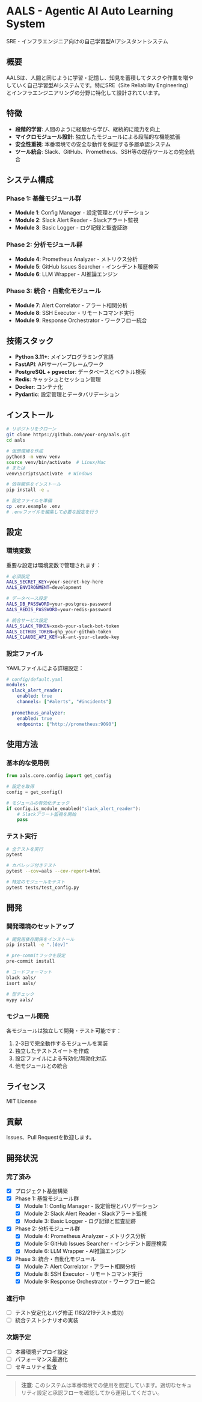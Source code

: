 # AALS - Agentic AI Auto Learning System

SRE・インフラエンジニア向けの自己学習型AIアシスタントシステム

## 概要

AALSは、人間と同じように学習・記憶し、知見を蓄積してタスクや作業を増やしていく自己学習型AIシステムです。特にSRE（Site Reliability Engineering）とインフラエンジニアリングの分野に特化して設計されています。

## 特徴

- **段階的学習**: 人間のように経験から学び、継続的に能力を向上
- **マイクロモジュール設計**: 独立したモジュールによる段階的な機能拡張
- **安全性重視**: 本番環境での安全な動作を保証する多層承認システム
- **ツール統合**: Slack、GitHub、Prometheus、SSH等の既存ツールとの完全統合

## システム構成

### Phase 1: 基盤モジュール群
- **Module 1**: Config Manager - 設定管理とバリデーション
- **Module 2**: Slack Alert Reader - Slackアラート監視
- **Module 3**: Basic Logger - ログ記録と監査証跡

### Phase 2: 分析モジュール群
- **Module 4**: Prometheus Analyzer - メトリクス分析
- **Module 5**: GitHub Issues Searcher - インシデント履歴検索
- **Module 6**: LLM Wrapper - AI推論エンジン

### Phase 3: 統合・自動化モジュール
- **Module 7**: Alert Correlator - アラート相関分析
- **Module 8**: SSH Executor - リモートコマンド実行
- **Module 9**: Response Orchestrator - ワークフロー統合

## 技術スタック

- **Python 3.11+**: メインプログラミング言語
- **FastAPI**: APIサーバーフレームワーク
- **PostgreSQL + pgvector**: データベースとベクトル検索
- **Redis**: キャッシュとセッション管理
- **Docker**: コンテナ化
- **Pydantic**: 設定管理とデータバリデーション

## インストール

```bash
# リポジトリをクローン
git clone https://github.com/your-org/aals.git
cd aals

# 仮想環境を作成
python3 -m venv venv
source venv/bin/activate  # Linux/Mac
# または
venv\Scripts\activate  # Windows

# 依存関係をインストール
pip install -e .

# 設定ファイルを準備
cp .env.example .env
# .envファイルを編集して必要な設定を行う
```

## 設定

### 環境変数

重要な設定は環境変数で管理されます：

```bash
# 必須設定
AALS_SECRET_KEY=your-secret-key-here
AALS_ENVIRONMENT=development

# データベース設定
AALS_DB_PASSWORD=your-postgres-password
AALS_REDIS_PASSWORD=your-redis-password

# 統合サービス設定
AALS_SLACK_TOKEN=xoxb-your-slack-bot-token
AALS_GITHUB_TOKEN=ghp_your-github-token
AALS_CLAUDE_API_KEY=sk-ant-your-claude-key
```

### 設定ファイル

YAMLファイルによる詳細設定：

```yaml
# config/default.yaml
modules:
  slack_alert_reader:
    enabled: true
    channels: ["#alerts", "#incidents"]
    
  prometheus_analyzer:
    enabled: true
    endpoints: ["http://prometheus:9090"]
```

## 使用方法

### 基本的な使用例

```python
from aals.core.config import get_config

# 設定を取得
config = get_config()

# モジュールの有効化チェック
if config.is_module_enabled("slack_alert_reader"):
    # Slackアラート監視を開始
    pass
```

### テスト実行

```bash
# 全テストを実行
pytest

# カバレッジ付きテスト
pytest --cov=aals --cov-report=html

# 特定のモジュールをテスト
pytest tests/test_config.py
```

## 開発

### 開発環境のセットアップ

```bash
# 開発用依存関係をインストール
pip install -e ".[dev]"

# pre-commitフックを設定
pre-commit install

# コードフォーマット
black aals/
isort aals/

# 型チェック
mypy aals/
```

### モジュール開発

各モジュールは独立して開発・テスト可能です：

1. 2-3日で完全動作するモジュールを実装
2. 独立したテストスイートを作成
3. 設定ファイルによる有効化/無効化対応
4. 他モジュールとの統合

## ライセンス

MIT License

## 貢献

Issues、Pull Requestを歓迎します。

## 開発状況

### 完了済み
- [x] プロジェクト基盤構築
- [x] Phase 1: 基盤モジュール群
  - [x] Module 1: Config Manager - 設定管理とバリデーション
  - [x] Module 2: Slack Alert Reader - Slackアラート監視
  - [x] Module 3: Basic Logger - ログ記録と監査証跡
- [x] Phase 2: 分析モジュール群
  - [x] Module 4: Prometheus Analyzer - メトリクス分析
  - [x] Module 5: GitHub Issues Searcher - インシデント履歴検索
  - [x] Module 6: LLM Wrapper - AI推論エンジン
- [x] Phase 3: 統合・自動化モジュール
  - [x] Module 7: Alert Correlator - アラート相関分析
  - [x] Module 8: SSH Executor - リモートコマンド実行
  - [x] Module 9: Response Orchestrator - ワークフロー統合

### 進行中
- [ ] テスト安定化とバグ修正 (182/219テスト成功)
- [ ] 統合テストシナリオの実装

### 次期予定
- [ ] 本番環境デプロイ設定
- [ ] パフォーマンス最適化
- [ ] セキュリティ監査

---

> **注意**: このシステムは本番環境での使用を想定しています。適切なセキュリティ設定と承認フローを確認してから運用してください。